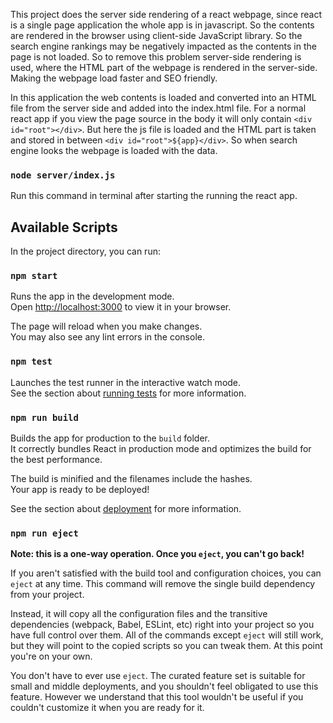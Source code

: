 This project does the server side rendering of a react webpage, since react is a single page application the whole app is in javascript. So the contents are rendered in the browser using client-side JavaScript library. So the search engine rankings may be negatively impacted as the contents in the page is not loaded. So to remove this problem server-side rendering is used, where the HTML part of the webpage is rendered in the server-side. Making the webpage load faster and SEO friendly.

In this application the web contents is loaded and converted into an HTML file from the server side and added into the index.html file. 
For a normal react app if you view the page source in the body it will only contain `<div id="root"></div>`. But here the js file is loaded and the HTML part is taken and stored in between `<div id="root">${app}</div>`. So when search engine looks the webpage is loaded with the data.

### `node server/index.js` 
Run this command in terminal after starting the running the react app. 

## Available Scripts

In the project directory, you can run:

### `npm start`

Runs the app in the development mode.\
Open [http://localhost:3000](http://localhost:3000) to view it in your browser.

The page will reload when you make changes.\
You may also see any lint errors in the console.

### `npm test`

Launches the test runner in the interactive watch mode.\
See the section about [running tests](https://facebook.github.io/create-react-app/docs/running-tests) for more information.

### `npm run build`

Builds the app for production to the `build` folder.\
It correctly bundles React in production mode and optimizes the build for the best performance.

The build is minified and the filenames include the hashes.\
Your app is ready to be deployed!

See the section about [deployment](https://facebook.github.io/create-react-app/docs/deployment) for more information.

### `npm run eject`

**Note: this is a one-way operation. Once you `eject`, you can't go back!**

If you aren't satisfied with the build tool and configuration choices, you can `eject` at any time. This command will remove the single build dependency from your project.

Instead, it will copy all the configuration files and the transitive dependencies (webpack, Babel, ESLint, etc) right into your project so you have full control over them. All of the commands except `eject` will still work, but they will point to the copied scripts so you can tweak them. At this point you're on your own.

You don't have to ever use `eject`. The curated feature set is suitable for small and middle deployments, and you shouldn't feel obligated to use this feature. However we understand that this tool wouldn't be useful if you couldn't customize it when you are ready for it.




